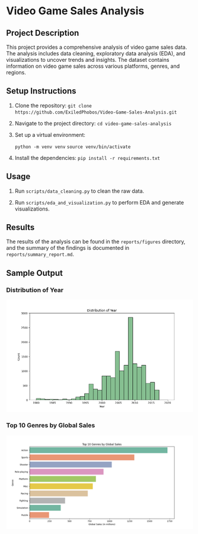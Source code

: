 # Video Game Sales Analysis

## Project Description
This project provides a comprehensive analysis of video game sales data. The analysis includes data cleaning, exploratory data analysis (EDA), and visualizations to uncover trends and insights. The dataset contains information on video game sales across various platforms, genres, and regions.

## Setup Instructions

1. Clone the repository: `git clone https://github.com/ExiledPhobos/Video-Game-Sales-Analysis.git`

2. Navigate to the project directory: `cd video-game-sales-analysis`

3. Set up a virtual environment:

   `python -m venv venv`
   `source venv/bin/activate`

4. Install the dependencies: `pip install -r requirements.txt`

## Usage

1. Run `scripts/data_cleaning.py` to clean the raw data.

2. Run `scripts/eda_and_visualization.py` to perform EDA and generate visualizations.

## Results

The results of the analysis can be found in the `reports/figures` directory, and the summary of the findings is documented in `reports/summary_report.md`.

## Sample Output

### Distribution of Year
![Distribution of Year](reports/figures/distribution_year.png)

### Top 10 Genres by Global Sales
![Top 10 Genres by Global Sales](reports/figures/top_genres.png)